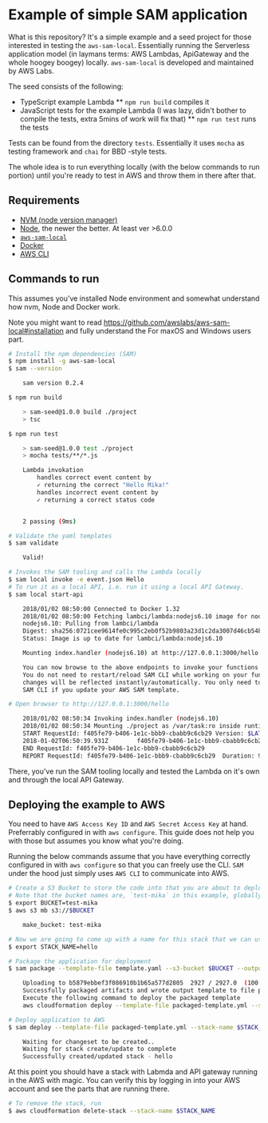# Example of simple SAM application

What is this repository? It's a simple example and a seed project for those interested in testing the `aws-sam-local`. Essentially running the Serverless application model (in laymans terms: AWS Lambdas, ApiGateway and the whole hoogey boogey) locally. `aws-sam-local` is developed and maintained by AWS Labs.

The seed consists of the following:

* TypeScript example Lambda
** `npm run build` compiles it
* JavaScript tests for the example Lambda (I was lazy, didn't bother to compile the tests, extra 5mins of work will fix that)
** `npm run test` runs the tests

Tests can be found from the directory `tests`. Essentially it uses `mocha` as testing framework and `chai` for BBD -style tests.

The whole idea is to run everything locally (with the below commands to run portion) until you're ready to test in AWS and throw them in there after that. 
 
## Requirements

* [NVM (node version manager)](https://github.com/creationix/nvm)
* [Node](https://nodejs.org/en/), the newer the better. At least ver >6.0.0
* [`aws-sam-local`](https://github.com/awslabs/aws-sam-local)
* [Docker](https://docs.docker.com/engine/installation/)
* [AWS CLI](https://aws.amazon.com/cli/)

## Commands to run

This assumes you've installed Node environment and somewhat understand how nvm, Node and Docker work.

Note you might want to read https://github.com/awslabs/aws-sam-local#installation and fully understand the For maxOS and Windows users part.


```bash
# Install the npm dependencies (SAM)
$ npm install -g aws-sam-local
$ sam --version

    sam version 0.2.4

$ npm run build

    > sam-seed@1.0.0 build ./project
    > tsc

$ npm run test

    > sam-seed@1.0.0 test ./project
    > mocha tests/**/*.js

    Lambda invokation
        handles correct event content by
        ✓ returning the correct "Hello Mika!"
        handles incorrect event content by
        ✓ returning a correct status code


    2 passing (9ms)

# Validate the yaml templates
$ sam validate

    Valid!

# Invokes the SAM tooling and calls the Lambda locally
$ sam local invoke -e event.json Hello
# To run it as a local API, i.e. run it using a local API Gateway.
$ sam local start-api

    2018/01/02 08:50:00 Connected to Docker 1.32
    2018/01/02 08:50:00 Fetching lambci/lambda:nodejs6.10 image for nodejs6.10 runtime...
    nodejs6.10: Pulling from lambci/lambda
    Digest: sha256:0721cee9614fe0c995c2eb0f52b9803a23d1c2da3007d46cb54b745d970850a0
    Status: Image is up to date for lambci/lambda:nodejs6.10

    Mounting index.handler (nodejs6.10) at http://127.0.0.1:3000/hello [GET]

    You can now browse to the above endpoints to invoke your functions.
    You do not need to restart/reload SAM CLI while working on your functions,
    changes will be reflected instantly/automatically. You only need to restart
    SAM CLI if you update your AWS SAM template.

# Open browser to http://127.0.0.1:3000/hello

    2018/01/02 08:50:34 Invoking index.handler (nodejs6.10)
    2018/01/02 08:50:34 Mounting ./project as /var/task:ro inside runtime container
    START RequestId: f405fe79-b406-1e1c-bbb9-cbabb9c6cb29 Version: $LATEST
    2018-01-02T06:50:39.931Z        f405fe79-b406-1e1c-bbb9-cbabb9c6cb29    Debug: event received: {"httpMethod":"GET","body":"","resource":"/hello","requestContext":{"resourcePath":"/hello","httpMethod":"GET","stage":"prod","identity":{"sourceIp":"127.0.0.1:56038"}},"queryStringParameters":{},"headers":{"Accept":"text/html,application/xhtml+xml,application/xml;q=0.9,image/webp,image/apng,*/*;q=0.8","Accept-Encoding":"gzip, deflate, br","Accept-Language":"en-US,en;q=0.9,fi;q=0.8","Connection":"keep-alive","Upgrade-Insecure-Requests":"1","User-Agent":"Mozilla/5.0 (Macintosh; Intel Mac OS X 10_13_2) AppleWebKit/537.36 (KHTML, like Gecko) Chrome/63.0.3239.84 Safari/537.36"},"pathParameters":null,"stageVariables":null,"path":"/hello"}
    END RequestId: f405fe79-b406-1e1c-bbb9-cbabb9c6cb29
    REPORT RequestId: f405fe79-b406-1e1c-bbb9-cbabb9c6cb29  Duration: 9.23 ms       Billed Duration: 0 ms   Memory Size: 0 MB  Max Memory Used: 28 MB

```

There, you've run the SAM tooling locally and tested the Lambda on it's own and through the local API Gateway. 

## Deploying the example to AWS

You need to have `AWS Access Key ID` and `AWS Secret Access Key` at hand. Preferrably configured in with `aws configure`. This guide does not help you with those but assumes you know what you're doing. 

Running the below commands assume that you have everything correctly configured in with `aws configure` so that you can freely use the CLI. `SAM` under the hood just simply uses `AWS CLI` to communicate into AWS.

```bash
# Create a S3 Bucket to store the code into that you are about to deploy.
# Note that the bucket names are, `test-mika` in this example, globally unique and the name might be already in use, just make up a new one that's unique.
$ export BUCKET=test-mika 
$ aws s3 mb s3://$BUCKET

    make_bucket: test-mika

# Now we are going to come up with a name for this stack that we can use to follow it
$ export STACK_NAME=hello

# Package the application for deployment
$ sam package --template-file template.yaml --s3-bucket $BUCKET --output-template-file packaged-template.yml

    Uploading to b5879ebbef3f086910b1b65a577d2805  2927 / 2927.0  (100.00%)
    Successfully packaged artifacts and wrote output template to file packaged-template.yml.
    Execute the following command to deploy the packaged template
    aws cloudformation deploy --template-file packaged-template.yml --stack-name <YOUR STACK NAME>

# Deploy application to AWS
$ sam deploy --template-file packaged-template.yml --stack-name $STACK_NAME --capabilities CAPABILITY_IAM

    Waiting for changeset to be created..
    Waiting for stack create/update to complete
    Successfully created/updated stack - hello
```

At this point you should have a stack with Labmda and API gateway running in the AWS with magic. You can verify this by logging in into your AWS account and see the parts that are running there.

```bash
# To remove the stack, run
$ aws cloudformation delete-stack --stack-name $STACK_NAME
```